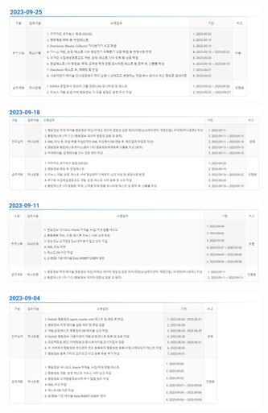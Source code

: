 ![Alt text](./img/image-29.png)

![Alt text](./img/image-30.png)

![Alt text](./img/image-31.png)

![Alt text](./img/image-32.png)
